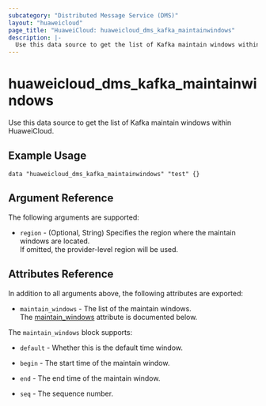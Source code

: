 ```yaml
---
subcategory: "Distributed Message Service (DMS)"
layout: "huaweicloud"
page_title: "HuaweiCloud: huaweicloud_dms_kafka_maintainwindows"
description: |-
  Use this data source to get the list of Kafka maintain windows within HuaweiCloud.
---
```


# huaweicloud_dms_kafka_maintainwindows

Use this data source to get the list of Kafka maintain windows within HuaweiCloud.

## Example Usage

```hcl
data "huaweicloud_dms_kafka_maintainwindows" "test" {}
```

## Argument Reference

The following arguments are supported:

* `region` - (Optional, String) Specifies the region where the maintain windows are located.  
  If omitted, the provider-level region will be used.

## Attributes Reference

In addition to all arguments above, the following attributes are exported:

* `maintain_windows` - The list of the maintain windows.  
  The [maintain_windows](#kafka_maintain_windows_attribute) attribute is documented below.

<a name="kafka_maintain_windows_attribute"></a>
The `maintain_windows` block supports:

* `default` - Whether this is the default time window.

* `begin` - The start time of the maintain window.

* `end` - The end time of the maintain window.

* `seq` - The sequence number.
